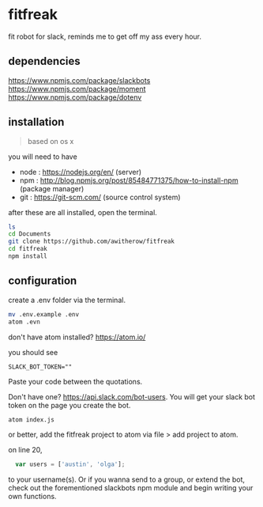# fitfreak
fit robot for slack, reminds me to get off my ass every hour.

## dependencies

https://www.npmjs.com/package/slackbots
https://www.npmjs.com/package/moment
https://www.npmjs.com/package/dotenv

## installation

> based on os x

you will need to have
- node : https://nodejs.org/en/ (server)
- npm : http://blog.npmjs.org/post/85484771375/how-to-install-npm (package manager)
- git : https://git-scm.com/ (source control system)

after these are all installed, open the terminal.

```bash
ls
cd Documents
git clone https://github.com/awitherow/fitfreak
cd fitfreak
npm install
```

## configuration

create a .env folder via the terminal.

```bash
mv .env.example .env
atom .evn
```

don't have atom installed? https://atom.io/

you should see

```SLACK_BOT_TOKEN=""```

Paste your code between the quotations.

Don't have one? https://api.slack.com/bot-users. You will get your slack bot token on the page you create the bot.

```bash
atom index.js
```

or better, add the fitfreak project to atom via file > add project to atom.

on line 20,

```javascript
  var users = ['austin', 'olga'];
```

to your username(s). Or if you wanna send to a group, or extend the bot, check out the forementioned slackbots npm module and begin writing your own functions.
